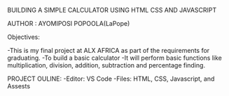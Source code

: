 BUILDING A SIMPLE CALCULATOR USING HTML CSS AND JAVASCRIPT

AUTHOR : AYOMIPOSI POPOOLA(LaPope)

Objectives:

-This is my final project at ALX AFRICA as part of the requirements for graduating.
-To build a basic calculator
-It will perform basic functions like multiplication, division, addition, subtraction and percentage finding.

PROJECT OULINE:
-Editor: VS Code
-Files: HTML, CSS, Javascript, and Assests

